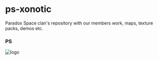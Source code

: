 ps-xonotic
==========

Paradox Space clan's repository with our members work, maps, texture packs, demos etc. 

### PS
![logo](http://ubuntuone.com/7e9RlcB9SfK5Keg05ccl9e)
